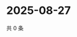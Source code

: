 # 2025-08-27

共 0 条

<!-- BEGIN ZHIHUVIDEO -->
<!-- 最后更新时间 Wed Aug 27 2025 08:52:56 GMT+0800 (China Standard Time) -->

<!-- END ZHIHUVIDEO -->
